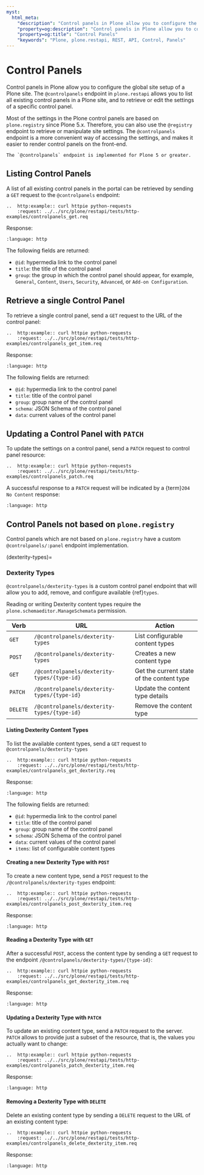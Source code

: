 ```yaml
---
myst:
  html_meta:
    "description": "Control panels in Plone allow you to configure the global site setup of a Plone site. The @controlpanels endpoint in plone.restapi allows you to list all existing control panels in a Plone site, and to retrieve or edit the settings of a specific control panel."
    "property=og:description": "Control panels in Plone allow you to configure the global site setup of a Plone site. The @controlpanels endpoint in plone.restapi allows you to list all existing control panels in a Plone site, and to retrieve or edit the settings of a specific control panel."
    "property=og:title": "Control Panels"
    "keywords": "Plone, plone.restapi, REST, API, Control, Panels"
---
```


# Control Panels

Control panels in Plone allow you to configure the global site setup of a Plone site.
The `@controlpanels` endpoint in `plone.restapi` allows you to list all existing control panels in a Plone site, and to retrieve or edit the settings of a specific control panel.

Most of the settings in the Plone control panels are based on `plone.registry` since Plone 5.x.
Therefore, you can also use the `@registry` endpoint to retrieve or manipulate site settings.
The `@controlpanels` endpoint is a more convenient way of accessing the settings, and makes it
easier to render control panels on the front-end.

```{note}
The `@controlpanels` endpoint is implemented for Plone 5 or greater.
```


## Listing Control Panels

A list of all existing control panels in the portal can be retrieved by sending a `GET` request to the `@controlpanels` endpoint:

```{eval-rst}
..  http:example:: curl httpie python-requests
    :request: ../../src/plone/restapi/tests/http-examples/controlpanels_get.req
```

Response:

```{literalinclude} ../../src/plone/restapi/tests/http-examples/controlpanels_get.resp
:language: http
```

The following fields are returned:

- `@id`: hypermedia link to the control panel
- `title`: the title of the control panel
- `group`: the group in which the control panel should appear, for example, `General`, `Content`, `Users`, `Security`, `Advanced`, or `Add-on Configuration`.


## Retrieve a single Control Panel

To retrieve a single control panel, send a `GET` request to the URL of the control panel:

```{eval-rst}
..  http:example:: curl httpie python-requests
    :request: ../../src/plone/restapi/tests/http-examples/controlpanels_get_item.req
```

Response:

```{literalinclude} ../../src/plone/restapi/tests/http-examples/controlpanels_get_item.resp
:language: http
```

The following fields are returned:

- `@id`: hypermedia link to the control panel
- `title`: title of the control panel
- `group`: group name of the control panel
- `schema`: JSON Schema of the control panel
- `data`: current values of the control panel


## Updating a Control Panel with `PATCH`

To update the settings on a control panel, send a `PATCH` request to control panel resource:

```{eval-rst}
..  http:example:: curl httpie python-requests
    :request: ../../src/plone/restapi/tests/http-examples/controlpanels_patch.req
```

A successful response to a `PATCH` request will be indicated by a {term}`204 No Content` response:


```{literalinclude} ../../src/plone/restapi/tests/http-examples/controlpanels_patch.resp
:language: http
```


## Control Panels not based on `plone.registry`

Control panels which are not based on `plone.registry` have a custom `@controlpanels/:panel` endpoint implementation.


(dexterity-types)=

### Dexterity Types

`@controlpanels/dexterity-types` is a custom control panel endpoint that will allow you to add, remove, and configure available {ref}`types`.

Reading or writing Dexterity content types require the `plone.schemaeditor.ManageSchemata` permission.

| Verb     | URL                                         | Action                                    |
| -------- | ------------------------------------------- | ----------------------------------------- |
| `GET`    | `/@controlpanels/dexterity-types`           | List configurable content types           |
| `POST`   | `/@controlpanels/dexterity-types`           | Creates a new content type                |
| `GET`    | `/@controlpanels/dexterity-types/{type-id}` | Get the current state of the content type |
| `PATCH`  | `/@controlpanels/dexterity-types/{type-id}` | Update the content type details           |
| `DELETE` | `/@controlpanels/dexterity-types/{type-id}` | Remove the content type                       |


#### Listing Dexterity Content Types

To list the available content types, send a `GET` request to `@controlpanels/dexterity-types`

```{eval-rst}
..  http:example:: curl httpie python-requests
    :request: ../../src/plone/restapi/tests/http-examples/controlpanels_get_dexterity.req
```

Response:

```{literalinclude} ../../src/plone/restapi/tests/http-examples/controlpanels_get_dexterity.resp
:language: http
```

The following fields are returned:

- `@id`: hypermedia link to the control panel
- `title`: title of the control panel
- `group`: group name of the control panel
- `schema`: JSON Schema of the control panel
- `data`: current values of the control panel
- `items`: list of configurable content types


#### Creating a new Dexterity Type with `POST`

To create a new content type, send a `POST` request to the `/@controlpanels/dexterity-types` endpoint:

```{eval-rst}
..  http:example:: curl httpie python-requests
    :request: ../../src/plone/restapi/tests/http-examples/controlpanels_post_dexterity_item.req
```

Response:

```{literalinclude} ../../src/plone/restapi/tests/http-examples/controlpanels_post_dexterity_item.resp
:language: http
```


#### Reading a Dexterity Type with `GET`

After a successful `POST`, access the content type by sending a `GET` request to the endpoint `/@controlpanels/dexterity-types/{type-id}`:

```{eval-rst}
..  http:example:: curl httpie python-requests
    :request: ../../src/plone/restapi/tests/http-examples/controlpanels_get_dexterity_item.req
```

Response:

```{literalinclude} ../../src/plone/restapi/tests/http-examples/controlpanels_get_dexterity_item.resp
:language: http
```


#### Updating a Dexterity Type with `PATCH`

To update an existing content type, send a `PATCH` request to the server.
`PATCH` allows to provide just a subset of the resource, that is, the values you actually want to change:

```{eval-rst}
..  http:example:: curl httpie python-requests
    :request: ../../src/plone/restapi/tests/http-examples/controlpanels_patch_dexterity_item.req
```

Response:

```{literalinclude} ../../src/plone/restapi/tests/http-examples/controlpanels_patch_dexterity_item.resp
:language: http
```


#### Removing a Dexterity Type with `DELETE`

Delete an existing content type by sending a `DELETE` request to the URL of an existing content type:

```{eval-rst}
..  http:example:: curl httpie python-requests
    :request: ../../src/plone/restapi/tests/http-examples/controlpanels_delete_dexterity_item.req
```

Response:

```{literalinclude} ../../src/plone/restapi/tests/http-examples/controlpanels_delete_dexterity_item.resp
:language: http
```

